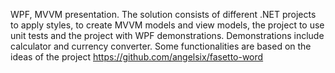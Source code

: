 WPF, MVVM presentation. The solution consists of different .NET projects to apply styles, to create MVVM models and view models, the project to use unit tests and the project with WPF demonstrations. Demonstrations include calculator and currency converter.
Some functionalities are based on the ideas of the project https://github.com/angelsix/fasetto-word

